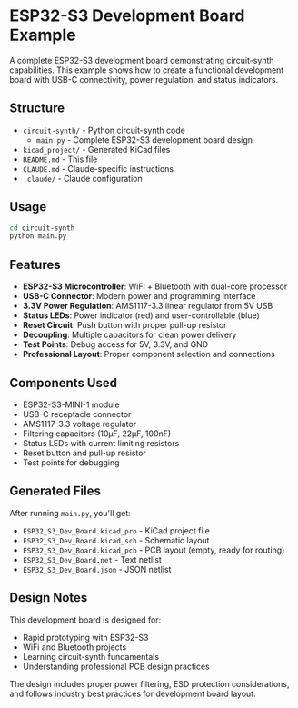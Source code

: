 # ESP32-S3 Development Board Example

A complete ESP32-S3 development board demonstrating circuit-synth capabilities. This example shows how to create a functional development board with USB-C connectivity, power regulation, and status indicators.

## Structure

- `circuit-synth/` - Python circuit-synth code
  - `main.py` - Complete ESP32-S3 development board design
- `kicad_project/` - Generated KiCad files
- `README.md` - This file
- `CLAUDE.md` - Claude-specific instructions
- `.claude/` - Claude configuration

## Usage

```bash
cd circuit-synth
python main.py
```

## Features

- **ESP32-S3 Microcontroller**: WiFi + Bluetooth with dual-core processor
- **USB-C Connector**: Modern power and programming interface
- **3.3V Power Regulation**: AMS1117-3.3 linear regulator from 5V USB
- **Status LEDs**: Power indicator (red) and user-controllable (blue)
- **Reset Circuit**: Push button with proper pull-up resistor
- **Decoupling**: Multiple capacitors for clean power delivery
- **Test Points**: Debug access for 5V, 3.3V, and GND
- **Professional Layout**: Proper component selection and connections

## Components Used

- ESP32-S3-MINI-1 module
- USB-C receptacle connector
- AMS1117-3.3 voltage regulator
- Filtering capacitors (10µF, 22µF, 100nF)
- Status LEDs with current limiting resistors
- Reset button and pull-up resistor
- Test points for debugging

## Generated Files

After running `main.py`, you'll get:

- `ESP32_S3_Dev_Board.kicad_pro` - KiCad project file
- `ESP32_S3_Dev_Board.kicad_sch` - Schematic layout
- `ESP32_S3_Dev_Board.kicad_pcb` - PCB layout (empty, ready for routing)
- `ESP32_S3_Dev_Board.net` - Text netlist
- `ESP32_S3_Dev_Board.json` - JSON netlist

## Design Notes

This development board is designed for:
- Rapid prototyping with ESP32-S3
- WiFi and Bluetooth projects
- Learning circuit-synth fundamentals
- Understanding professional PCB design practices

The design includes proper power filtering, ESD protection considerations, and follows industry best practices for development board layout.